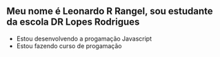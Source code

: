 ## Meu nome é Leonardo R Rangel, sou estudante da escola DR Lopes Rodrigues
- Estou desenvolvendo a progamação Javascript
- Estou fazendo curso de progamação
